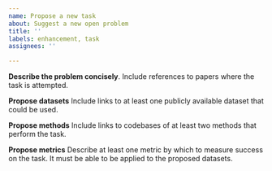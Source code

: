 ```yaml
---
name: Propose a new task
about: Suggest a new open problem
title: ''
labels: enhancement, task
assignees: ''

---
```


**Describe the problem concisely**.
Include references to papers where the task is attempted.

**Propose datasets**
Include links to at least one publicly available dataset that could be used.

**Propose methods**
Include links to codebases of at least two methods that perform the task.

**Propose metrics**
Describe at least one metric by which to measure success on the task. It must be able to
be applied to the proposed datasets.
